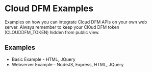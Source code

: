 # Cloud DFM Examples
Examples on how you can integrate Cloud DFM APIs on your own web server.  Always remember to keep your Cl0ud DFM token (CLOUDDFM_TOKEN) hidden from public view.

## Examples
* Basic Example - HTML, JQuery
* Webserver Example - NodeJS, Express, HTML, JQuery
